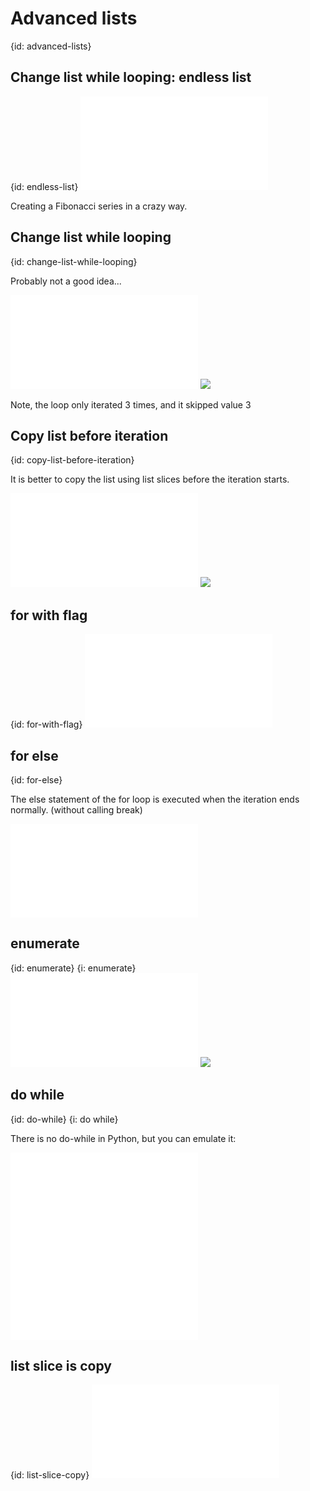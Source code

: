 # Advanced lists
{id: advanced-lists}


## Change list while looping: endless list
{id: endless-list}
![](examples/advanced/endless_for.py)


Creating a Fibonacci series in a crazy way.




## Change list while looping
{id: change-list-while-looping}


Probably not a good idea...


![](examples/advanced/change_list_on_the_fly.py)
![](examples/advanced/change_list_on_the_fly.out)

Note, the loop only iterated 3 times, and it skipped value 3



## Copy list before iteration
{id: copy-list-before-iteration}

It is better to copy the list using list slices before the iteration starts.

![](examples/advanced/change_list_on_the_fly_copied.py)
![](examples/advanced/change_list_on_the_fly_copied.out)


## for with flag
{id: for-with-flag}
![](examples/advanced/for_with_flag.py)


## for else
{id: for-else}

The else statement of the for loop is executed when the iteration ends normally. (without calling break)

![](examples/advanced/for_else.py)


## enumerate
{id: enumerate}
{i: enumerate}
![](examples/advanced/enumerate.py)
![](examples/advanced/enumerate.out)


## do while
{id: do-while}
{i: do while}

There is no do-while in Python, but you can emulate it:

![](examples/advanced/do_while_pseudo.py)
![](examples/advanced/do_while.py)


## list slice is copy
{id: list-slice-copy}
![](examples/advanced/list_slice_is_copy.py)




